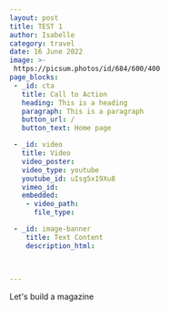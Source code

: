 ```yaml
---
layout: post
title: TEST 1
author: Isabelle
category: travel
date: 16 June 2022
image: >-
 https://picsum.photos/id/684/600/400
page_blocks:
 - _id: cta
   title: Call to Action
   heading: This is a heading
   paragraph: This is a paragraph
   button_url: /
   button_text: Home page

 - _id: video
   title: Video
   video_poster:
   video_type: youtube
   youtube_id: uIsg5x19Xu8
   vimeo_id: 
   embedded:
    - video_path:
      file_type:

 - _id: image-banner
    title: Text Content
    description_html:

    
      
---
```


Let's build a magazine